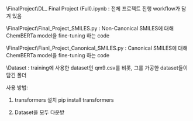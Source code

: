 \FinalProject\DL_ Final Project (Full).ipynb
  : 전체 프로젝트 진행 workflow가 담겨 있음

\FinalProject\Final_Project_SMILES.py
  : Non-Canonical SMILES에 대해 ChemBERTa model을 fine-tuning 하는 code

\FinalProject\Fianl_Project_Canonical_SMILES.py
  : Canonical SMILES에 대해 ChemBERTa model을 fine-tuning 하는 code

\Dataset
  : training에 사용한 dataset인 qm9.csv를 비롯, 그를 가공한 dataset들이 담긴 폴더



사용 방법:

1. transformers 설치
pip install transformers

2. Dataset을 모두 다운받
